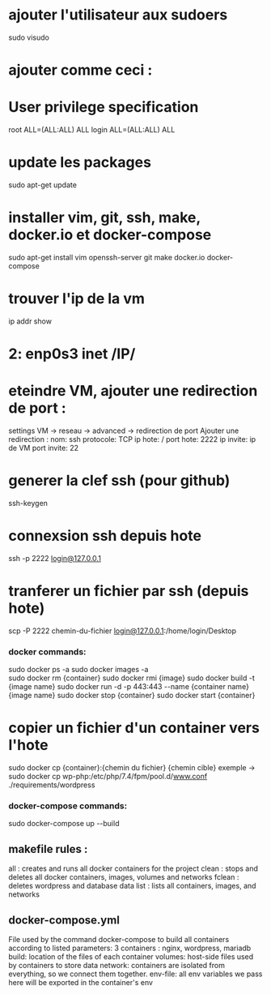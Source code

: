 # ajouter l'utilisateur aux sudoers
sudo visudo
# ajouter comme ceci :
# User privilege specification
root	ALL=(ALL:ALL) ALL
login	ALL=(ALL:ALL) ALL

# update les packages
sudo apt-get update

# installer vim, git, ssh, make, docker.io et docker-compose
sudo apt-get install vim openssh-server git make docker.io docker-compose

# trouver l'ip de la vm
ip addr show
# 2: enp0s3 inet /IP/

# eteindre VM, ajouter une redirection de port :
settings VM -> reseau -> advanced -> redirection de port
Ajouter une redirection :
nom: ssh
protocole: TCP
ip hote: /
port hote: 2222
ip invite: ip de VM 
port invite: 22

# generer la clef ssh (pour github)
ssh-keygen

# connexsion ssh depuis hote
ssh -p 2222 login@127.0.0.1
# tranferer un fichier par ssh (depuis hote)
scp -P 2222 chemin-du-fichier login@127.0.0.1:/home/login/Desktop

###  docker commands:
sudo docker ps -a
sudo docker images -a	
sudo docker rm {container}
sudo docker rmi {image}
sudo docker build -t {image name}
sudo docker run -d -p 443:443 --name {container name} {image name}
sudo docker stop {container}
sudo docker start {container}
# copier un fichier d'un container vers l'hote
sudo docker cp {container}:{chemin du fichier} {chemin cible}
exemple ->
sudo docker cp wp-php:/etc/php/7.4/fpm/pool.d/www.conf ./requirements/wordpress

### docker-compose commands:
sudo docker-compose up --build

## makefile rules :
all : creates and runs all docker containers for the project
clean : stops and deletes all docker containers, images, volumes and networks
fclean : deletes wordpress and database data
list : lists all containers, images, and networks

## docker-compose.yml
File used by the command docker-compose to build all containers according to listed parameters:
3 containers : nginx, wordpress, mariadb
build: location of the files of each container
volumes: host-side files used by containers to store data
network: containers are isolated from everything, so we connect them together.
env-file: all env variables we pass here will be exported in the container's env



